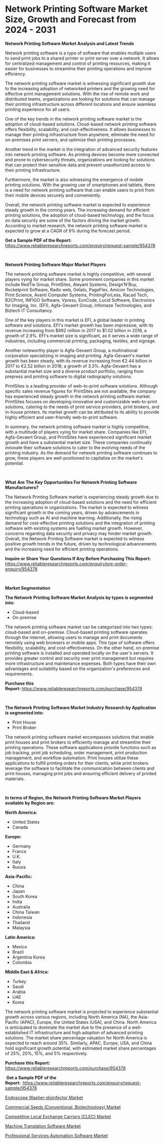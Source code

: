 <p><h1>Network Printing Software Market Size, Growth and Forecast from 2024 - 2031</h1></p><p><strong>Network Printing Software Market Analysis and Latest Trends</strong></p>
<p><p>Network printing software is a type of software that enables multiple users to send print jobs to a shared printer or print server over a network. It allows for centralized management and control of printing resources, making it easier for businesses to streamline their printing operations and improve efficiency.</p><p>The network printing software market is witnessing significant growth due to the increasing adoption of networked printers and the growing need for effective print management solutions. With the rise of remote work and distributed teams, organizations are looking for solutions that can manage their printing infrastructure across different locations and ensure seamless printing experience for all users.</p><p>One of the key trends in the network printing software market is the adoption of cloud-based solutions. Cloud-based network printing software offers flexibility, scalability, and cost-effectiveness. It allows businesses to manage their printing infrastructure from anywhere, eliminate the need for on-premises print servers, and optimize their printing processes.</p><p>Another trend in the market is the integration of advanced security features into network printing software. As printing devices become more connected and prone to cybersecurity threats, organizations are looking for solutions that can protect their sensitive data and prevent unauthorized access to their printing infrastructure.</p><p>Furthermore, the market is also witnessing the emergence of mobile printing solutions. With the growing use of smartphones and tablets, there is a need for network printing software that can enable users to print from their mobile devices securely and conveniently.</p><p>Overall, the network printing software market is expected to experience steady growth in the coming years. The increasing demand for efficient printing solutions, the adoption of cloud-based technology, and the focus on data security are some of the factors driving the market growth. According to market research, the network printing software market is expected to grow at a CAGR of 9% during the forecast period.</p></p>
<p><strong>Get a Sample PDF of the Report:&nbsp;</strong> <a href="https://www.reliableresearchreports.com/enquiry/request-sample/954378">https://www.reliableresearchreports.com/enquiry/request-sample/954378</a></p>
<p>&nbsp;</p>
<p><strong>Network Printing Software Major Market Players</strong></p>
<p><p>The network printing software market is highly competitive, with several players vying for market share. Some prominent companies in this market include RedTie Group, PrintSites, Aleyant Systems, Design’N’Buy, Rocketprint Software, Radix web, Gelato, PageFlex, Amicon Technologies, Print Science, Avanti Computer Systems, PrintingForLess, Racad Tech, B2CPrint, INFIGO Software, Vpress, EonCode, Lucid Software, Electronics for Imaging, Inc. (EFI), Agfa-Gevaert Group, Infomaze Technologies, and Biztech IT Consultancy.</p><p>One of the key players in this market is EFI, a global leader in printing software and solutions. EFI's market growth has been impressive, with its revenue increasing from $992 million in 2017 to $1.02 billion in 2018, a growth of 2.9%. EFI's market size is significant, as it serves a wide range of industries, including commercial printing, packaging, textiles, and signage.</p><p>Another noteworthy player is Agfa-Gevaert Group, a multinational corporation specializing in imaging and printing. Agfa-Gevaert's market growth has been steady, with its revenue increasing from €2.44 billion in 2017 to €2.52 billion in 2018, a growth of 3.3%. Agfa-Gevaert has a substantial market size and a diverse product portfolio, ranging from prepress and printing software to digital radiography solutions.</p><p>PrintSites is a leading provider of web-to-print software solutions. Although specific sales revenue figures for PrintSites are not available, the company has experienced steady growth in the network printing software market. PrintSites focuses on developing innovative and customizable web-to-print solutions, catering to the needs of print service providers, print brokers, and in-house printers. Its market growth can be attributed to its ability to provide highly efficient and user-friendly web-to-print software.</p><p>In summary, the network printing software market is highly competitive, with a multitude of players vying for market share. Companies like EFI, Agfa-Gevaert Group, and PrintSites have experienced significant market growth and have a substantial market size. These companies continually innovate their software solutions to cater to the evolving needs of the printing industry. As the demand for network printing software continues to grow, these players are well-positioned to capitalize on the market's potential.</p></p>
<p>&nbsp;</p>
<p><strong>What Are The Key Opportunities For Network Printing Software Manufacturers?</strong></p>
<p><p>The Network Printing Software market is experiencing steady growth due to the increasing adoption of cloud-based solutions and the need for efficient printing operations in organizations. The market is expected to witness significant growth in the coming years, driven by advancements in technology such as AI and machine learning. Additionally, the rising demand for cost-effective printing solutions and the integration of printing software with existing systems are fuelling market growth. However, concerns regarding data security and privacy may hinder market growth. Overall, the Network Printing Software market is expected to witness positive growth trends in the future, driven by technological advancements and the increasing need for efficient printing operations.</p></p>
<p><strong>Inquire or Share Your Questions If Any Before Purchasing This Report:</strong> <a href="https://www.reliableresearchreports.com/enquiry/pre-order-enquiry/954378">https://www.reliableresearchreports.com/enquiry/pre-order-enquiry/954378</a></p>
<p>&nbsp;</p>
<p><strong>Market Segmentation</strong></p>
<p><strong>The Network Printing Software Market Analysis by types is segmented into:</strong></p>
<p><ul><li>Cloud-based</li><li>On-premise</li></ul></p>
<p><p>The network printing software market can be categorized into two types: cloud-based and on-premise. Cloud-based printing software operates through the internet, allowing users to manage and print documents remotely using web browsers or mobile apps. This type of software offers flexibility, scalability, and cost-effectiveness. On the other hand, on-premise printing software is installed and operated locally on the user's servers. It provides greater control and security over print management but requires more infrastructure and maintenance expenses. Both types have their own advantages and suitability based on the organization's preferences and requirements.</p></p>
<p><strong>Purchase this Report:&nbsp;</strong><a href="https://www.reliableresearchreports.com/purchase/954378">https://www.reliableresearchreports.com/purchase/954378</a></p>
<p>&nbsp;</p>
<p><strong>The Network Printing Software Market Industry Research by Application is segmented into:</strong></p>
<p><ul><li>Print House</li><li>Print Broker</li></ul></p>
<p><p>The network printing software market encompasses solutions that enable print houses and print brokers to efficiently manage and streamline their printing operations. These software applications provide functions such as job tracking, print job scheduling, order management, print production management, and workflow automation. Print houses utilize these applications to fulfill printing orders for their clients, while print brokers leverage the software to facilitate the communication between clients and print houses, managing print jobs and ensuring efficient delivery of printed materials.</p></p>
<p>&nbsp;</p>
<p><strong>In terms of Region, the Network Printing Software Market Players available by Region are:</strong></p>
<p>
    <p> <strong> North America: </strong>
        <ul>
            <li>United States</li>
            <li>Canada</li>
        </ul>
        </p> 
    <p> <strong> Europe: </strong>
        <ul>
            <li>Germany</li>
            <li>France</li>
            <li>U.K.</li>
            <li>Italy</li>
            <li>Russia</li>
        </ul>
        </p> 
    <p> <strong> Asia-Pacific: </strong>
        <ul>
            <li>China</li>
            <li>Japan</li>
            <li>South Korea</li>
            <li>India</li>
            <li>Australia</li>
            <li>China Taiwan</li>
            <li>Indonesia</li>
            <li>Thailand</li>
            <li>Malaysia</li>
        </ul>
        </p> 
    <p> <strong> Latin America: </strong>
        <ul>
            <li>Mexico</li>
            <li>Brazil</li>
            <li>Argentina Korea</li>
            <li>Colombia</li>
        </ul>
        </p> 
    <p> <strong> Middle East & Africa: </strong>
        <ul>
            <li>Turkey</li>
            <li>Saudi</li>
            <li>Arabia</li>
            <li>UAE</li>
            <li>Korea</li>
        </ul>
    </p>
    </p>
<p><p>The network printing software market is projected to experience substantial growth across various regions, including North America (NA), the Asia-Pacific (APAC), Europe, the United States (USA), and China. North America is anticipated to dominate the market due to the presence of a well-established IT infrastructure and high adoption of advanced printing solutions. The market share percentage valuation for North America is expected to reach around 35%. Similarly, APAC, Europe, USA, and China hold significant growth potential, with estimated market share percentages of 25%, 20%, 15%, and 5% respectively.</p></p>
<p><strong>Purchase this Report: </strong><a href="https://www.reliableresearchreports.com/purchase/954378">https://www.reliableresearchreports.com/purchase/954378</a></p>
<p>&nbsp;<strong>Get a Sample PDF of the Report:&nbsp;&nbsp;</strong><a href="https://www.reliableresearchreports.com/enquiry/request-sample/954378">https://www.reliableresearchreports.com/enquiry/request-sample/954378</a></p>
<p><strong></strong></p>
<p><p><a href="https://medium.com/@suepiper766/endoscope-washer-disinfector-market-insight-market-trends-growth-forecasted-from-2024-to-2031-dfd126ea3ffc">Endoscope Washer-disinfector Market</a></p><p><a href="https://issuu.com/reportprime-2/docs/commercial-seeds-conventional-biotechnology-market">Commercial Seeds (Conventional, Biotechnology) Market</a></p><p><a href="https://issuu.com/reportprime-2/docs/competitive-local-exchange-carriers-clec-market-si">Competitive Local Exchange Carriers (CLEC) Market</a></p><p><a href="https://github.com/dziulagalemab/Market-Research-Report-List-2/blob/main/machine-translation-software-market.md">Machine Translation Software Market</a></p><p><a href="https://github.com/abbypearson7765/Market-Research-Report-List-2/blob/main/professional-services-automation-software-market.md">Professional Services Automation Software Market</a></p></p>
